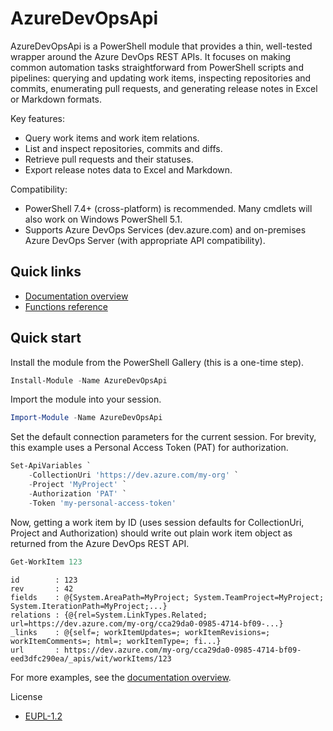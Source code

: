 # AzureDevOpsApi


AzureDevOpsApi is a PowerShell module that provides a thin, well-tested wrapper
around the Azure DevOps REST APIs. It focuses on making common automation tasks
straightforward from PowerShell scripts and pipelines: querying and updating
work items, inspecting repositories and commits, enumerating pull requests,
and generating release notes in Excel or Markdown formats.

Key features:

- Query work items and work item relations.
- List and inspect repositories, commits and diffs.
- Retrieve pull requests and their statuses.
- Export release notes data to Excel and Markdown.

Compatibility:

- PowerShell 7.4+ (cross-platform) is recommended. Many cmdlets will also work
on Windows PowerShell 5.1.
- Supports Azure DevOps Services (dev.azure.com) and on-premises Azure DevOps
Server (with appropriate API compatibility).

## Quick links

- [Documentation overview](./Docs/readme.md)
- [Functions reference](./Docs/functions/)

## Quick start

Install the module from the PowerShell Gallery (this is a one-time step).

```powershell
Install-Module -Name AzureDevOpsApi
```

Import the module into your session.

```powershell
Import-Module -Name AzureDevOpsApi
```

Set the default connection parameters for the current session. For brevity,
this example uses a Personal Access Token (PAT) for authorization.

```powershell
Set-ApiVariables `
    -CollectionUri 'https://dev.azure.com/my-org' `
    -Project 'MyProject' `
    -Authorization 'PAT' `
    -Token 'my-personal-access-token'
```

Now, getting a work item by ID (uses session defaults for CollectionUri, Project and Authorization) should write out plain work item object as returned from the Azure DevOps REST API.

```powershell
Get-WorkItem 123
```

```plaintext
id        : 123
rev       : 42
fields    : @{System.AreaPath=MyProject; System.TeamProject=MyProject; System.IterationPath=MyProject;...}
relations : {@{rel=System.LinkTypes.Related; url=https://dev.azure.com/my-org/cca29da0-0985-4714-bf09-...}
_links    : @{self=; workItemUpdates=; workItemRevisions=; workItemComments=; html=; workItemType=; fi...}
url       : https://dev.azure.com/my-org/cca29da0-0985-4714-bf09-eed3dfc290ea/_apis/wit/workItems/123
```

For more examples, see the [documentation overview](./Docs/readme.md).

License

- [EUPL-1.2](LICENSE.txt)
